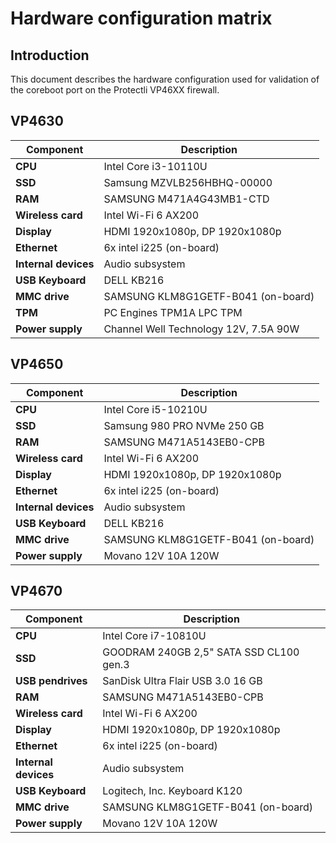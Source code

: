# Hardware configuration matrix

## Introduction

This document describes the hardware configuration used for validation of the
coreboot port on the Protectli VP46XX firewall.

## VP4630

| Component              | Description                                              |
|------------------------|----------------------------------------------------------|
| **CPU**                | Intel Core i3-10110U                                     |
| **SSD**                | Samsung MZVLB256HBHQ-00000                               |
| **RAM**                | SAMSUNG M471A4G43MB1-CTD                                 |
| **Wireless card**      | Intel Wi-Fi 6 AX200                                      |
| **Display**            | HDMI 1920x1080p, DP 1920x1080p                           |
| **Ethernet**           | 6x intel i225 (on-board)                                 |
| **Internal devices**   | Audio subsystem                                          |
| **USB Keyboard**       | DELL KB216                                               |
| **MMC drive**          | SAMSUNG KLM8G1GETF-B041 (on-board)                       |
| **TPM**                | PC Engines TPM1A LPC TPM                                 |
| **Power supply**       | Channel Well Technology 12V, 7.5A 90W                    |

## VP4650

| Component              | Description                                              |
|------------------------|----------------------------------------------------------|
| **CPU**                | Intel Core i5-10210U                                     |
| **SSD**                | Samsung 980 PRO NVMe 250 GB                              |
| **RAM**                | SAMSUNG M471A5143EB0-CPB                                 |
| **Wireless card**      | Intel Wi-Fi 6 AX200                                      |
| **Display**            | HDMI 1920x1080p, DP 1920x1080p                           |
| **Ethernet**           | 6x intel i225 (on-board)                                 |
| **Internal devices**   | Audio subsystem                                          |
| **USB Keyboard**       | DELL KB216                                               |
| **MMC drive**          | SAMSUNG KLM8G1GETF-B041 (on-board)                       |
| **Power supply**       | Movano 12V 10A 120W                                      |
<!--
| **TPM**                | PC Engines TPM1A LPC TPM                                 |
-->

## VP4670

| Component              | Description                                              |
|------------------------|----------------------------------------------------------|
| **CPU**                | Intel Core i7-10810U                                     |
| **SSD**                | GOODRAM 240GB 2,5" SATA SSD CL100 gen.3                  |
| **USB pendrives**      | SanDisk Ultra  Flair USB 3.0 16 GB                       |
| **RAM**                | SAMSUNG M471A5143EB0-CPB                                 |
| **Wireless card**      | Intel Wi-Fi 6 AX200                                      |
| **Display**            | HDMI 1920x1080p, DP 1920x1080p                           |
| **Ethernet**           | 6x intel i225 (on-board)                                 |
| **Internal devices**   | Audio subsystem                                          |
| **USB Keyboard**       | Logitech, Inc. Keyboard K120                             |
| **MMC drive**          | SAMSUNG KLM8G1GETF-B041 (on-board)                       |
| **Power supply**       | Movano 12V 10A 120W                                      |

